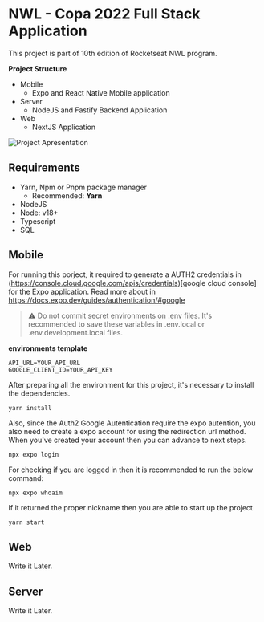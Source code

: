 # NWL - Copa 2022 Full Stack Application

This project is part of 10th edition of Rocketseat NWL program.

**Project Structure**
- Mobile
  - Expo and React Native Mobile application
- Server
  - NodeJS and Fastify Backend Application
- Web
  - NextJS Application

![Project Apresentation](project-apresentation.png)

## Requirements

  - Yarn, Npm or Pnpm package manager
    - Recommended: **Yarn**
  - NodeJS
  - Node: v18+
  - Typescript
  - SQL

## Mobile

 For running this porject, it required to generate a AUTH2 credentials in (https://console.cloud.google.com/apis/credentials)[google cloud console] for the Expo application. Read more about in https://docs.expo.dev/guides/authentication/#google

> :warning: Do not commit secret environments on .env files. It's recommended to save these variables in .env.local or .env.development.local files.

**environments template**
```
API_URL=YOUR_API_URL
GOOGLE_CLIENT_ID=YOUR_API_KEY
```

After preparing all the environment for this project, it's necessary to install the dependencies.

```
yarn install
``` 

Also, since the Auth2 Google Autentication require the expo autention, you also need to create a expo account for using the redirection url method. When you've created your account then you can advance to next steps.

```
npx expo login
```

For checking if you are logged in then it is recommended to run the below command:

```
npx expo whoaim
```

If it returned the proper nickname then you are able to start up the project

```
yarn start
```

## Web

Write it Later.

## Server

Write it Later.
